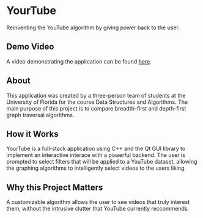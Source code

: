# YourTube
Reinventing the YouTube algorithm by giving power back to the user.

## Demo Video
A video demonstrating the application can be found [here](https://youtu.be/8kc_7zRzXDk).

## About
This application was created by a three-person team of students at the University of Florida for the course Data Structures and Algorithms. The main purpose of this project is to compare breadth-first and depth-first graph traversal algorithms.

## How it Works
YourTube is a full-stack application using C++ and the Qt GUI library to implement an interactive interace with a powerful backend. 
The user is prompted to select filters that will be applied to a YouTube dataset, allowing the graphing algorithms to intelligently select videos to the users liking.

## Why this Project Matters
A customizable algorithm allows the user to see videos that truly interest them, without the intrusive clutter that YouTube currently reccommends.
